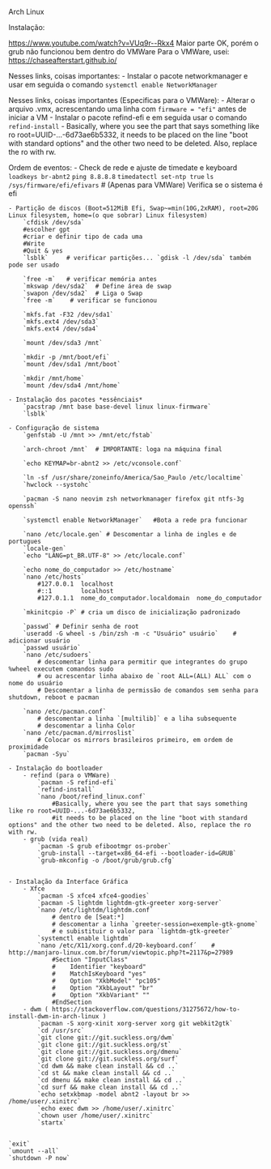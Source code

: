 Arch Linux

Instalação:

https://www.youtube.com/watch?v=VUq9r--Rkx4
Maior parte OK, porém o grub não funcionou bem dentro do VMWare
Para o VMWare, usei:
https://chaseafterstart.github.io/

Nesses links, coisas importantes:
    - Instalar o pacote networkmanager e usar em seguida o comando `systemctl enable NetworkManager`

Nesses links, coisas importantes (Especificas para o VMWare):
    - Alterar o arquivo .vmx, acrescentando uma linha com `firmware = "efi"` antes de iniciar a VM
    - Instalar o pacote refind-efi e em seguida usar o comando `refind-install`
        -  Basically, where you see the part that says something like ro root=UUID-...-6d73ae6b5332, 
        it needs to be placed on the line "boot with standard options" and the other two need to be deleted. Also, replace the ro with rw.
    
Ordem de eventos:
    - Check de rede e ajuste de timedate e keyboard
        `loadkeys br-abnt2`
        `ping 8.8.8.8`
        `timedatectl set-ntp true`
        `ls /sys/firmware/efi/efivars`  # (Apenas para VMWare) Verifica se o sistema é efi

    - Partição de discos (Boot=512MiB Efi, Swap~=min(10G,2xRAM), root=20G Linux filesystem, home=(o que sobrar) Linux filesystem)
        `cfdisk /dev/sda` 
        #escolher gpt
        #criar e definir tipo de cada uma
        #Write
        #Quit & yes
        `lsblk`     # verificar partições... `gdisk -l /dev/sda` também pode ser usado
        
        `free -m`   # verificar memória antes
        `mkswap /dev/sda2`  # Define área de swap
        `swapon /dev/sda2`  # Liga o Swap
        `free -m`    # verificar se funcionou

        `mkfs.fat -F32 /dev/sda1`
        `mkfs.ext4 /dev/sda3`
        `mkfs.ext4 /dev/sda4`

        `mount /dev/sda3 /mnt`

        `mkdir -p /mnt/boot/efi`
        `mount /dev/sda1 /mnt/boot`

        `mkdir /mnt/home`
        `mount /dev/sda4 /mnt/home`

    - Instalação dos pacotes *essênciais*
        `pacstrap /mnt base base-devel linux linux-firmware`
        `lsblk`

    - Configuração de sistema
        `genfstab -U /mnt >> /mnt/etc/fstab`

        `arch-chroot /mnt`  # IMPORTANTE: loga na máquina final

        `echo KEYMAP=br-abnt2 >> /etc/vconsole.conf`
        
        `ln -sf /usr/share/zoneinfo/America/Sao_Paulo /etc/localtime`
        `hwclock --systohc`
        
        `pacman -S nano neovim zsh networkmanager firefox git ntfs-3g openssh`
        
        `systemctl enable NetworkManager`   #Bota a rede pra funcionar
        
        `nano /etc/locale.gen` # Descomentar a linha de ingles e de portugues
        `locale-gen`
        `echo "LANG=pt_BR.UTF-8" >> /etc/locale.conf`
        
        `echo nome_do_computador >> /etc/hostname`
        `nano /etc/hosts`
            #127.0.0.1  localhost
            #::1        localhost
            #127.0.1.1  nome_do_computador.localdomain  nome_do_computador
        
        `mkinitcpio -P` # cria um disco de inicialização padronizado

        `passwd` # Definir senha de root
        `useradd -G wheel -s /bin/zsh -m -c "Usuário" usuário`    # adicionar usuário
        `passwd usuário`
        `nano /etc/sudoers`
            # descomentar linha para permitir que integrantes do grupo %wheel executem comandos sudo
            # ou acrescentar linha abaixo de `root ALL=(ALL) ALL` com o nome do usuário
            # Descomentar a linha de permissão de comandos sem senha para shutdown, reboot e pacman
        
        `nano /etc/pacman.conf`
            # descomentar a linha `[multilib]` e a liha subsequente
            # descomentar a linha Color
        `nano /etc/pacman.d/mirroslist`
            # Colocar os mirrors brasileiros primeiro, em ordem de proximidade
        `pacman -Syu`

    - Instalação do bootloader
        - refind (para o VMWare)
            `pacman -S refind-efi`
            `refind-install`
            `nano /boot/refind_linux.conf`
                #Basically, where you see the part that says something like ro root=UUID-...-6d73ae6b5332, 
                #it needs to be placed on the line "boot with standard options" and the other two need to be deleted. Also, replace the ro with rw.
        - grub (vida real)
            `pacman -S grub efibootmgr os-prober`
            `grub-install --target=x86_64-efi --bootloader-id=GRUB`
            `grub-mkconfig -o /boot/grub/grub.cfg`

        
    - Instalação da Interface Gráfica
        - Xfce
            `pacman -S xfce4 xfce4-goodies`
            `pacman -S lightdm lightdm-gtk-greeter xorg-server`
            `nano /etc/lightdm/lightdm.conf`
                # dentro de [Seat:*]
                # descomentar a linha `greeter-session=exemple-gtk-gnome`
                # e subistituir o valor para `lightdm-gtk-greeter`
            `systemctl enable lightdm`
            `nano /etc/X11/xorg.conf.d/20-keyboard.conf´    # http://manjaro-linux.com.br/forum/viewtopic.php?t=2117&p=27989
                #Section "InputClass"
                #    Identifier "keyboard"
                #    MatchIsKeyboard "yes"
                #    Option "XkbModel" "pc105"
                #    Option "XkbLayout" "br"
                #    Option "XkbVariant" ""
                #EndSection
        - dwm ( https://stackoverflow.com/questions/31275672/how-to-install-dwm-in-arch-linux )
            `pacman -S xorg-xinit xorg-server xorg git webkit2gtk`
            `cd /usr/src`
            `git clone git://git.suckless.org/dwm`
            `git clone git://git.suckless.org/st`
            `git clone git://git.suckless.org/dmenu`
            `git clone git://git.suckless.org/surf`
            `cd dwm && make clean install && cd ..`
            `cd st && make clean install && cd ..`
            `cd dmenu && make clean install && cd ..`
            `cd surf && make clean install && cd ..`
            `echo setxkbmap -model abnt2 -layout br >> /home/user/.xinitrc`
            `echo exec dwm >> /home/user/.xinitrc`
            `chown user /home/user/.xinitrc`
            `startx`
        

    `exit`
    `umount --all`
    `shutdown -P now`